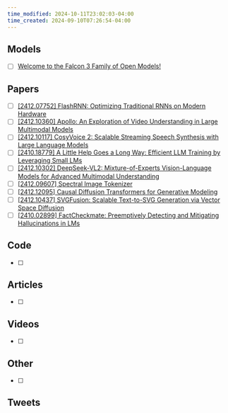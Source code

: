 ```yaml
---
time_modified: 2024-10-11T23:02:03-04:00
time_created: 2024-09-10T07:26:54-04:00
---
```


## Models
- [ ] [Welcome to the Falcon 3 Family of Open Models!](https://huggingface.co/blog/falcon3)
## Papers
- [ ] [\[2412.07752\] FlashRNN: Optimizing Traditional RNNs on Modern Hardware](https://arxiv.org/abs/2412.07752)
- [ ] [\[2412.10360\] Apollo: An Exploration of Video Understanding in Large Multimodal Models](https://arxiv.org/abs/2412.10360)
- [ ] [\[2412.10117\] CosyVoice 2: Scalable Streaming Speech Synthesis with Large Language Models](https://arxiv.org/abs/2412.10117)
- [ ] [\[2410.18779\] A Little Help Goes a Long Way: Efficient LLM Training by Leveraging Small LMs](https://arxiv.org/abs/2410.18779)
- [ ] [\[2412.10302\] DeepSeek-VL2: Mixture-of-Experts Vision-Language Models for Advanced Multimodal Understanding](https://arxiv.org/abs/2412.10302)
- [ ] [\[2412.09607\] Spectral Image Tokenizer](https://www.arxiv.org/abs/2412.09607)
- [ ] [\[2412.12095\] Causal Diffusion Transformers for Generative Modeling](https://arxiv.org/abs/2412.12095)
- [ ] [\[2412.10437\] SVGFusion: Scalable Text-to-SVG Generation via Vector Space Diffusion](https://arxiv.org/abs/2412.10437)
- [ ] [\[2410.02899\] FactCheckmate: Preemptively Detecting and Mitigating Hallucinations in LMs](https://arxiv.org/abs/2410.02899)

## Code
- [ ] 

## Articles
- [ ] 

## Videos
- [ ] 

## Other
- [ ]


## Tweets
